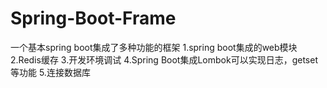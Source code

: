 # Spring-Boot-Frame
一个基本spring boot集成了多种功能的框架
1.spring boot集成的web模块
2.Redis缓存
3.开发环境调试
4.Spring Boot集成Lombok可以实现日志，getset等功能
5.连接数据库

